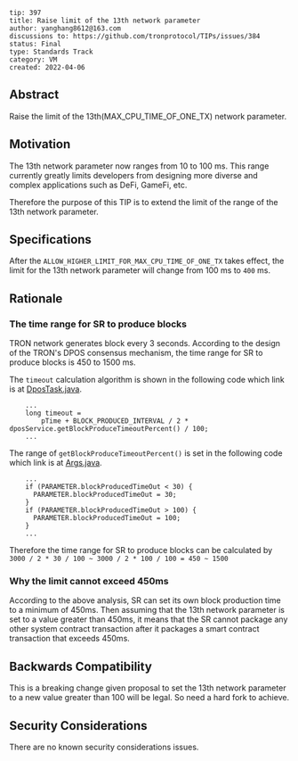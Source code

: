 ```
tip: 397
title: Raise limit of the 13th network parameter	
author: yanghang8612@163.com
discussions to: https://github.com/tronprotocol/TIPs/issues/384
status: Final
type: Standards Track
category: VM
created: 2022-04-06
```

## Abstract

Raise the limit of the 13th(MAX_CPU_TIME_OF_ONE_TX) network parameter.

## Motivation

The 13th network parameter now ranges from 10 to 100 ms. This range currently greatly limits developers from designing more diverse and complex applications such as DeFi, GameFi, etc.

Therefore the purpose of this TIP is to extend the limit of the range of the 13th network parameter.

## Specifications

After the `ALLOW_HIGHER_LIMIT_FOR_MAX_CPU_TIME_OF_ONE_TX` takes effect, the limit for the 13th network parameter will change from 100 ms to `400` ms.

## Rationale

### The time range for SR to produce blocks

TRON network generates block every 3 seconds. According to the design of the TRON's DPOS consensus mechanism, the time range for SR to produce blocks is 450 to 1500 ms.

The `timeout` calculation algorithm is shown in the following code which link is at [DposTask.java](https://github.com/tronprotocol/java-tron/blob/develop/consensus/src/main/java/org/tron/consensus/dpos/DposTask.java#L106).

```
    ...
    long timeout =
        pTime + BLOCK_PRODUCED_INTERVAL / 2 * dposService.getBlockProduceTimeoutPercent() / 100;
    ...
```

The range of `getBlockProduceTimeoutPercent()` is set in the following code which link is at [Args.java](https://github.com/tronprotocol/java-tron/blob/develop/framework/src/main/java/org/tron/core/config/args/Args.java#L526).

```
    ...
    if (PARAMETER.blockProducedTimeOut < 30) {
      PARAMETER.blockProducedTimeOut = 30;
    }
    if (PARAMETER.blockProducedTimeOut > 100) {
      PARAMETER.blockProducedTimeOut = 100;
    }
    ...
```

Therefore the time range for SR to produce blocks can be calculated by `3000 / 2 * 30 / 100 ~ 3000 / 2 * 100 / 100 = 450 ~ 1500`

### Why the limit cannot exceed 450ms

According to the above analysis, SR can set its own block production time to a minimum of 450ms. Then assuming that the 13th network parameter is set to a value greater than 450ms, it means that the SR cannot package any other system contract transaction after it packages a smart contract transaction that exceeds 450ms.

## Backwards Compatibility

This is a breaking change given proposal to set the 13th network parameter to a new value greater than 100 will be legal. So need a hard fork to achieve.

## Security Considerations

There are no known security considerations issues.
